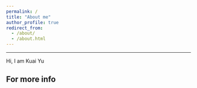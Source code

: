 ```yaml
---
permalink: /
title: "About me"
author_profile: true
redirect_from: 
  - /about/
  - /about.html
---
```



------
Hi, I am Kuai Yu

For more info
------

